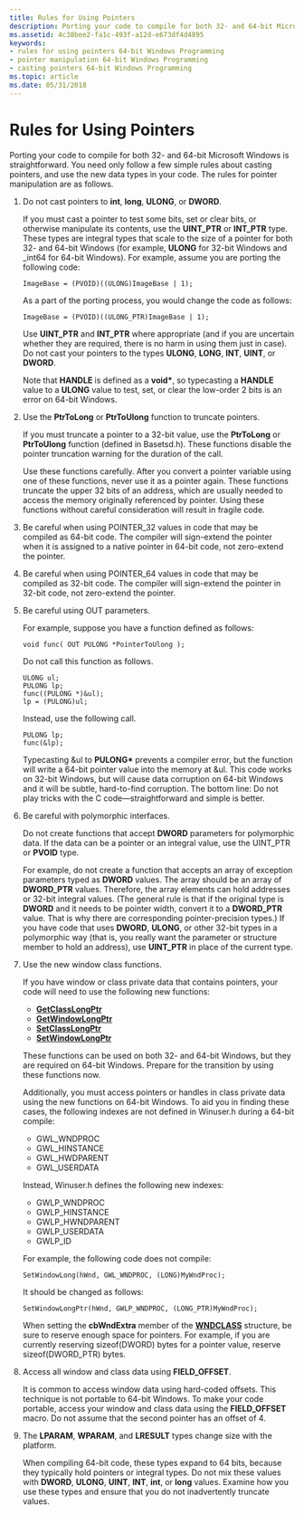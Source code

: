 ```yaml
---
title: Rules for Using Pointers
description: Porting your code to compile for both 32- and 64-bit Microsoft Windows is straightforward. You need only follow a few simple rules about casting pointers, and use the new data types in your code. The rules for pointer manipulation are as follows.
ms.assetid: 4c38bee2-fa1c-493f-a12d-e673df4d4895
keywords:
- rules for using pointers 64-bit Windows Programming
- pointer manipulation 64-bit Windows Programming
- casting pointers 64-bit Windows Programming
ms.topic: article
ms.date: 05/31/2018
---
```


# Rules for Using Pointers

Porting your code to compile for both 32- and 64-bit Microsoft Windows is straightforward. You need only follow a few simple rules about casting pointers, and use the new data types in your code. The rules for pointer manipulation are as follows.

1.  Do not cast pointers to **int**, **long**, **ULONG**, or **DWORD**.

    If you must cast a pointer to test some bits, set or clear bits, or otherwise manipulate its contents, use the **UINT\_PTR** or **INT\_PTR** type. These types are integral types that scale to the size of a pointer for both 32- and 64-bit Windows (for example, **ULONG** for 32-bit Windows and \_int64 for 64-bit Windows). For example, assume you are porting the following code:

    `ImageBase = (PVOID)((ULONG)ImageBase | 1);`

    As a part of the porting process, you would change the code as follows:

    `ImageBase = (PVOID)((ULONG_PTR)ImageBase | 1);`

    Use **UINT\_PTR** and **INT\_PTR** where appropriate (and if you are uncertain whether they are required, there is no harm in using them just in case). Do not cast your pointers to the types **ULONG**, **LONG**, **INT**, **UINT**, or **DWORD**.

    Note that **HANDLE** is defined as a **void\***, so typecasting a **HANDLE** value to a **ULONG** value to test, set, or clear the low-order 2 bits is an error on 64-bit Windows.

2.  Use the **PtrToLong** or **PtrToUlong** function to truncate pointers.

    If you must truncate a pointer to a 32-bit value, use the **PtrToLong** or **PtrToUlong** function (defined in Basetsd.h). These functions disable the pointer truncation warning for the duration of the call.

    Use these functions carefully. After you convert a pointer variable using one of these functions, never use it as a pointer again. These functions truncate the upper 32 bits of an address, which are usually needed to access the memory originally referenced by pointer. Using these functions without careful consideration will result in fragile code.

3.  Be careful when using POINTER\_32 values in code that may be compiled as 64-bit code. The compiler will sign-extend the pointer when it is assigned to a native pointer in 64-bit code, not zero-extend the pointer.
4.  Be careful when using POINTER\_64 values in code that may be compiled as 32-bit code. The compiler will sign-extend the pointer in 32-bit code, not zero-extend the pointer.
5.  Be careful using OUT parameters.

    For example, suppose you have a function defined as follows:

    `void func( OUT PULONG *PointerToUlong );`

    Do not call this function as follows.

    ``` syntax
    ULONG ul;
    PULONG lp;
    func((PULONG *)&ul);
    lp = (PULONG)ul;
    ```

    Instead, use the following call.

    ``` syntax
    PULONG lp;
    func(&lp);
    ```

    Typecasting &ul to **PULONG\*** prevents a compiler error, but the function will write a 64-bit pointer value into the memory at &ul. This code works on 32-bit Windows, but will cause data corruption on 64-bit Windows and it will be subtle, hard-to-find corruption. The bottom line: Do not play tricks with the C code—straightforward and simple is better.

6.  Be careful with polymorphic interfaces.

    Do not create functions that accept **DWORD** parameters for polymorphic data. If the data can be a pointer or an integral value, use the UINT\_PTR or **PVOID** type.

    For example, do not create a function that accepts an array of exception parameters typed as **DWORD** values. The array should be an array of **DWORD\_PTR** values. Therefore, the array elements can hold addresses or 32-bit integral values. (The general rule is that if the original type is **DWORD** and it needs to be pointer width, convert it to a **DWORD\_PTR** value. That is why there are corresponding pointer-precision types.) If you have code that uses **DWORD**, **ULONG**, or other 32-bit types in a polymorphic way (that is, you really want the parameter or structure member to hold an address), use **UINT\_PTR** in place of the current type.

7.  Use the new window class functions.

    If you have window or class private data that contains pointers, your code will need to use the following new functions:

    -   [**GetClassLongPtr**](/windows/win32/api/winuser/nf-winuser-getclasslongptra)
    -   [**GetWindowLongPtr**](/windows/win32/api/winuser/nf-winuser-getwindowlongptra)
    -   [**SetClassLongPtr**](/windows/win32/api/winuser/nf-winuser-setclasslongptra)
    -   [**SetWindowLongPtr**](/windows/win32/api/winuser/nf-winuser-setwindowlongptra)

    These functions can be used on both 32- and 64-bit Windows, but they are required on 64-bit Windows. Prepare for the transition by using these functions now.

    Additionally, you must access pointers or handles in class private data using the new functions on 64-bit Windows. To aid you in finding these cases, the following indexes are not defined in Winuser.h during a 64-bit compile:

    -   GWL\_WNDPROC
    -   GWL\_HINSTANCE
    -   GWL\_HWDPARENT
    -   GWL\_USERDATA

    Instead, Winuser.h defines the following new indexes:

    -   GWLP\_WNDPROC
    -   GWLP\_HINSTANCE
    -   GWLP\_HWNDPARENT
    -   GWLP\_USERDATA
    -   GWLP\_ID

    For example, the following code does not compile:

    `SetWindowLong(hWnd, GWL_WNDPROC, (LONG)MyWndProc);`

    It should be changed as follows:

    `SetWindowLongPtr(hWnd, GWLP_WNDPROC, (LONG_PTR)MyWndProc);`

    When setting the **cbWndExtra** member of the [**WNDCLASS**](/windows/win32/api/winuser/ns-winuser-wndclassa) structure, be sure to reserve enough space for pointers. For example, if you are currently reserving sizeof(DWORD) bytes for a pointer value, reserve sizeof(DWORD\_PTR) bytes.

8.  Access all window and class data using **FIELD\_OFFSET**.

    It is common to access window data using hard-coded offsets. This technique is not portable to 64-bit Windows. To make your code portable, access your window and class data using the **FIELD\_OFFSET** macro. Do not assume that the second pointer has an offset of 4.

9.  The **LPARAM**, **WPARAM**, and **LRESULT** types change size with the platform.

    When compiling 64-bit code, these types expand to 64 bits, because they typically hold pointers or integral types. Do not mix these values with **DWORD**, **ULONG**, **UINT**, **INT**, **int**, or **long** values. Examine how you use these types and ensure that you do not inadvertently truncate values.

 

 